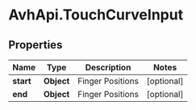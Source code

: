 # AvhApi.TouchCurveInput

## Properties

Name | Type | Description | Notes
------------ | ------------- | ------------- | -------------
**start** | **Object** | Finger Positions | [optional] 
**end** | **Object** | Finger Positions | [optional] 


